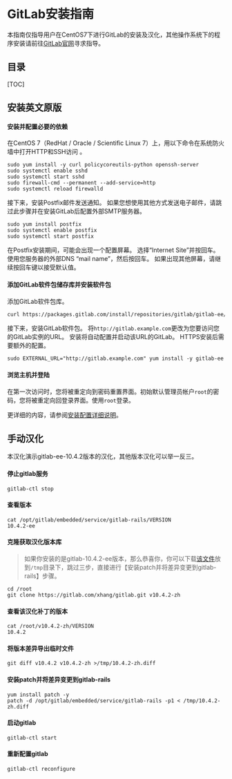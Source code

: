 # GitLab安装指南

本指南仅指导用户在CentOS7下进行GitLab的安装及汉化，其他操作系统下的程序安装请前往[GitLab官网](https://about.gitlab.com/installation/)寻求指导。

## 目录

[TOC]



## 安装英文原版

#### 安装并配置必要的依赖

在CentOS 7（RedHat / Oracle / Scientific Linux 7）上，用以下命令在系统防火墙中打开HTTP和SSH访问	。

```shell
sudo yum install -y curl policycoreutils-python openssh-server
sudo systemctl enable sshd
sudo systemctl start sshd
sudo firewall-cmd --permanent --add-service=http
sudo systemctl reload firewalld
```

接下来，安装Postfix邮件发送通知。 如果您想使用其他方式发送电子邮件，请跳过此步骤并在安装GitLab后配置外部SMTP服务器。

```shell
sudo yum install postfix
sudo systemctl enable postfix
sudo systemctl start postfix
```

在Postfix安装期间，可能会出现一个配置屏幕。 选择“Internet Site”并按回车。 使用您服务器的外部DNS “mail name”，然后按回车。 如果出现其他屏幕，请继续按回车键以接受默认值。

#### 添加GitLab软件包储存库并安装软件包

添加GitLab软件包库。

```bash
curl https://packages.gitlab.com/install/repositories/gitlab/gitlab-ee/script.rpm.sh | sudo bash
```

接下来，安装GitLab软件包。 将`http://gitlab.example.com`更改为您要访问您的GitLab实例的URL。 安装将自动配置并启动该URL的GitLab。 HTTPS安装后需要额外的配置。

```shell
sudo EXTERNAL_URL="http://gitlab.example.com" yum install -y gitlab-ee
```
#### 浏览主机并登陆

在第一次访问时，您将被重定向到密码重置界面。初始默认管理员帐户`root`的密码，您将被重定向回登录界面。使用`root`登录。

更详细的内容，请参阅[安装配置详细说明](https://docs.gitlab.com/omnibus/README.html#installation-and-configuration-using-omnibus-package)。

## 手动汉化

本汉化演示gitlab-ee-10.4.2版本的汉化，其他版本汉化可以举一反三。

#### 停止gitlab服务

```shell
gitlab-ctl stop
```
#### 查看版本

```shell
cat /opt/gitlab/embedded/service/gitlab-rails/VERSION
10.4.2-ee
```

#### 克隆获取汉化版本库

> 如果你安装的是gitlab-10.4.2-ee版本，那么恭喜你，你可以下载[该文件](raw/master/gitlab-10.4.2-zh.diff)放到`/tmp`目录下，跳过三步，直接进行【安装patch并将差异变更到gitlab-rails】步骤。

```shell
cd /root
git clone https://gitlab.com/xhang/gitlab.git v10.4.2-zh
```

#### 查看该汉化补丁的版本

```shell
cat /root/v10.4.2-zh/VERSION
10.4.2
```

#### 将版本差异导出临时文件

```shell
git diff v10.4.2 v10.4.2-zh >/tmp/10.4.2-zh.diff
```

#### 安装patch并将差异变更到gitlab-rails

```shell
yum install patch -y
patch -d /opt/gitlab/embedded/service/gitlab-rails -p1 < /tmp/10.4.2-zh.diff
```

#### 启动gitlab

```shell
gitlab-ctl start
```

#### 重新配置gitlab

```shell
gitlab-ctl reconfigure
```